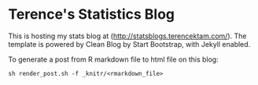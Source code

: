 # Terence's Statistics Blog

This is hosting my stats blog at (http://statsblogs.terencektam.com/). The template is powered by Clean Blog by Start Bootstrap, with Jekyll enabled.

To generate a post from R markdown file to html file on this blog:
    
    sh render_post.sh -f _knitr/<rmarkdown_file>


